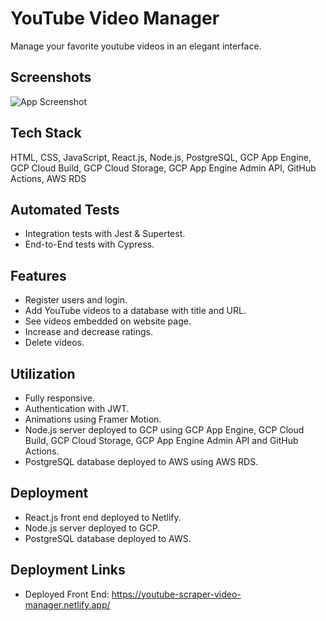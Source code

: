 # YouTube Video Manager
Manage your favorite youtube videos in an elegant interface.

## Screenshots
![App Screenshot](https://res.cloudinary.com/dembzfkgg/image/upload/v1687183878/yvm_screenshot_f8b02443f1.png)

## Tech Stack
HTML, CSS, JavaScript, React.js, Node.js, PostgreSQL, GCP App Engine, GCP Cloud Build, GCP Cloud Storage, GCP App Engine Admin API, GitHub Actions, AWS RDS

## Automated Tests
- Integration tests with Jest & Supertest.
- End-to-End tests with Cypress.

## Features
- Register users and login.
- Add YouTube videos to a database with title and URL.
- See videos embedded on website page.
- Increase and decrease ratings.
- Delete videos.

## Utilization
- Fully responsive.
- Authentication with JWT.
- Animations using Framer Motion.
- Node.js server deployed to GCP using GCP App Engine, GCP Cloud Build, GCP Cloud Storage, GCP App Engine Admin API and GitHub Actions.
- PostgreSQL database deployed to AWS using AWS RDS.

## Deployment
- React.js front end deployed to Netlify.
- Node.js server deployed to GCP.
- PostgreSQL database deployed to AWS.

## Deployment Links
- Deployed Front End: https://youtube-scraper-video-manager.netlify.app/